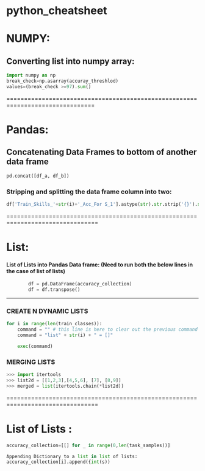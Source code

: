# python_cheatsheet

# NUMPY:
## Converting list into numpy array:
```python
import numpy as np
break_check=np.asarray(accuray_threshlod)
values=(break_check >=97).sum()
```

===============================================================================
# Pandas:
## Concatenating Data Frames to bottom of another data frame
```python
pd.concat([df_a, df_b])
```
### Stripping and splitting the data frame column into two:
```python
df['Train_Skills_'+str(i)+'_Acc_For S_1'].astype(str).str.strip('{}').str.split(':', expand=True)
```
================================================================================
# List:
#### List of Lists into Pandas Data frame: (Need to run both the below lines in the case of list of lists)
```python
        df = pd.DataFrame(accuracy_collection)
        df = df.transpose()
```      
-------------------------------------------------------------------------

### CREATE N DYNAMIC LISTS
```python
for i in range(len(train_classes)):
    command = "" # this line is here to clear out the previous command
    command = "list" + str(i) + " = []"

    exec(command)
```
### MERGING LISTS
```python
>>> import itertools
>>> list2d = [[1,2,3],[4,5,6], [7], [8,9]]
>>> merged = list(itertools.chain(*list2d))

```
================================================================================
# List of Lists :
```python
accuracy_collection=[[] for _ in range(0,len(task_samples))]

Appending Dictionary to a list in list of lists:
accuracy_collection[i].append({int(s))
```
